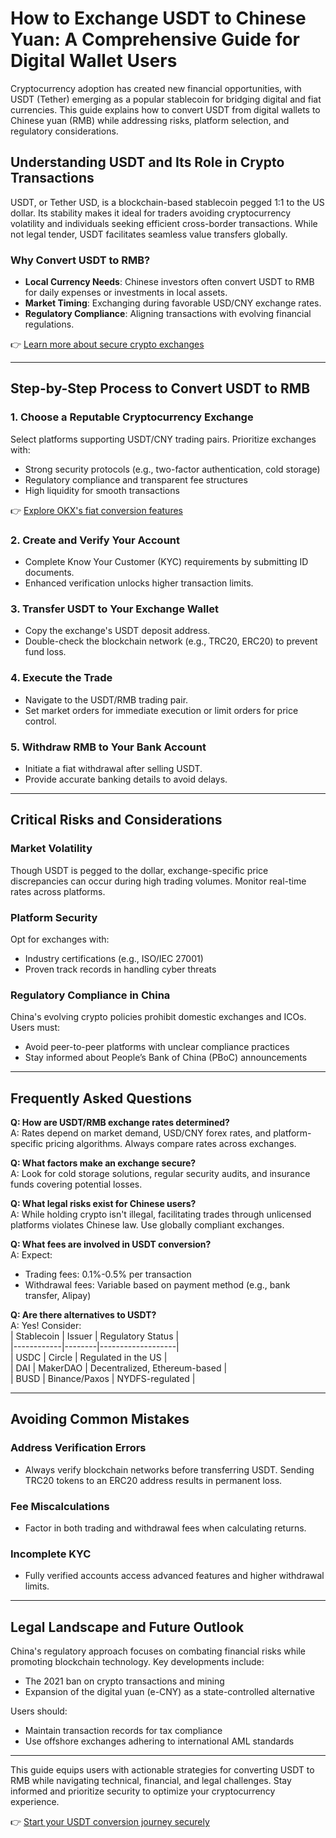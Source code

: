 # How to Exchange USDT to Chinese Yuan: A Comprehensive Guide for Digital Wallet Users  

Cryptocurrency adoption has created new financial opportunities, with USDT (Tether) emerging as a popular stablecoin for bridging digital and fiat currencies. This guide explains how to convert USDT from digital wallets to Chinese yuan (RMB) while addressing risks, platform selection, and regulatory considerations.  

## Understanding USDT and Its Role in Crypto Transactions  

USDT, or Tether USD, is a blockchain-based stablecoin pegged 1:1 to the US dollar. Its stability makes it ideal for traders avoiding cryptocurrency volatility and individuals seeking efficient cross-border transactions. While not legal tender, USDT facilitates seamless value transfers globally.  

### Why Convert USDT to RMB?  
- **Local Currency Needs**: Chinese investors often convert USDT to RMB for daily expenses or investments in local assets.  
- **Market Timing**: Exchanging during favorable USD/CNY exchange rates.  
- **Regulatory Compliance**: Aligning transactions with evolving financial regulations.  

👉 [Learn more about secure crypto exchanges](https://bit.ly/okx-bonus)  

---

## Step-by-Step Process to Convert USDT to RMB  

### 1. Choose a Reputable Cryptocurrency Exchange  
Select platforms supporting USDT/CNY trading pairs. Prioritize exchanges with:  
- Strong security protocols (e.g., two-factor authentication, cold storage)  
- Regulatory compliance and transparent fee structures  
- High liquidity for smooth transactions  

👉 [Explore OKX's fiat conversion features](https://bit.ly/okx-bonus)  

### 2. Create and Verify Your Account  
- Complete Know Your Customer (KYC) requirements by submitting ID documents.  
- Enhanced verification unlocks higher transaction limits.  

### 3. Transfer USDT to Your Exchange Wallet  
- Copy the exchange's USDT deposit address.  
- Double-check the blockchain network (e.g., TRC20, ERC20) to prevent fund loss.  

### 4. Execute the Trade  
- Navigate to the USDT/RMB trading pair.  
- Set market orders for immediate execution or limit orders for price control.  

### 5. Withdraw RMB to Your Bank Account  
- Initiate a fiat withdrawal after selling USDT.  
- Provide accurate banking details to avoid delays.  

---

## Critical Risks and Considerations  

### Market Volatility  
Though USDT is pegged to the dollar, exchange-specific price discrepancies can occur during high trading volumes. Monitor real-time rates across platforms.  

### Platform Security  
Opt for exchanges with:  
- Industry certifications (e.g., ISO/IEC 27001)  
- Proven track records in handling cyber threats  

### Regulatory Compliance in China  
China's evolving crypto policies prohibit domestic exchanges and ICOs. Users must:  
- Avoid peer-to-peer platforms with unclear compliance practices  
- Stay informed about People’s Bank of China (PBoC) announcements  

---

## Frequently Asked Questions  

**Q: How are USDT/RMB exchange rates determined?**  
A: Rates depend on market demand, USD/CNY forex rates, and platform-specific pricing algorithms. Always compare rates across exchanges.  

**Q: What factors make an exchange secure?**  
A: Look for cold storage solutions, regular security audits, and insurance funds covering potential losses.  

**Q: What legal risks exist for Chinese users?**  
A: While holding crypto isn't illegal, facilitating trades through unlicensed platforms violates Chinese law. Use globally compliant exchanges.  

**Q: What fees are involved in USDT conversion?**  
A: Expect:  
- Trading fees: 0.1%-0.5% per transaction  
- Withdrawal fees: Variable based on payment method (e.g., bank transfer, Alipay)  

**Q: Are there alternatives to USDT?**  
A: Yes! Consider:  
| Stablecoin | Issuer | Regulatory Status |  
|------------|--------|-------------------|  
| USDC       | Circle | Regulated in the US |  
| DAI        | MakerDAO | Decentralized, Ethereum-based |  
| BUSD       | Binance/Paxos | NYDFS-regulated |  

---

## Avoiding Common Mistakes  

### Address Verification Errors  
- Always verify blockchain networks before transferring USDT. Sending TRC20 tokens to an ERC20 address results in permanent loss.  

### Fee Miscalculations  
- Factor in both trading and withdrawal fees when calculating returns.  

### Incomplete KYC  
- Fully verified accounts access advanced features and higher withdrawal limits.  

---

## Legal Landscape and Future Outlook  

China's regulatory approach focuses on combating financial risks while promoting blockchain technology. Key developments include:  
- The 2021 ban on crypto transactions and mining  
- Expansion of the digital yuan (e-CNY) as a state-controlled alternative  

Users should:  
- Maintain transaction records for tax compliance  
- Use offshore exchanges adhering to international AML standards  

---

This guide equips users with actionable strategies for converting USDT to RMB while navigating technical, financial, and legal challenges. Stay informed and prioritize security to optimize your cryptocurrency experience.  

👉 [Start your USDT conversion journey securely](https://bit.ly/okx-bonus)